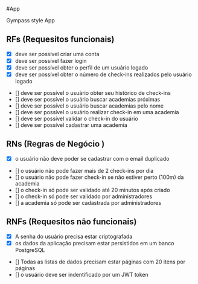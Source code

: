 #App

Gympass style App

## RFs (Requesitos funcionais)

- [x] deve ser possível criar uma conta
- [x] deve ser possível fazer login
- [x] deve ser possível obter o perfil de um usuário logado
- [x] deve ser possível obter o número de check-ins realizados pelo usuário logado
- [] deve ser possível o usuário obter seu histórico de check-ins
- [] deve ser possível o usuário buscar academias próximas
- [] deve ser possível o usuário buscar academias pelo nome
- [] deve ser possível o usuário realizar check-in em uma academia
- [] deve ser possível validar o check-in do usuário
- [] deve ser possível cadastrar uma academia

## RNs (Regras de Negócio )

- [x] o usuário não deve poder se cadastrar com o email duplicado
- [] o usuário não pode fazer mais de 2 check-ins por dia
- [] o usuário não pode fazer check-in se não estiver perto (100m) da academia
- [] o check-in só pode ser validado até 20 minutos após criado
- [] o check-in só pode ser validado por administradores
- [] a academia só pode ser cadastrada por administradores

## RNFs (Requesitos não funcionais)

- [x] A senha do usuário precisa estar criptografada
- [x] os dados da aplicação precisam estar persistidos em um banco PostgreSQL
- [] Todas as listas de dados precisam estar páginas com 20 itens por páginas
- [] o usuário deve ser indentificado por um JWT token
